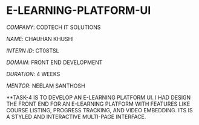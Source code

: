 # E-LEARNING-PLATFORM-UI

*COMPANY*: CODTECH IT SOLUTIONS 

*NAME*: CHAUHAN KHUSHI

*INTERN ID*: CT08TSL

*DOMAIN*: FRONT END DEVELOPMENT

*DURATION*: 4 WEEKS

*MENTOR*: NEELAM SANTHOSH

**TASK-4 IS TO DEVELOP AN E-LEARNING PLATFORM UI. I HAD DESIGN THE FRONT END FOR AN E-LEARNING PLATFORM WITH FEATURES LIKE COURSE LISTING, PROGRESS TRACKING, AND VIDEO EMBEDDING. ITS IS A STYLED AND INTERACTIVE MULTI-PAGE INTERFACE.

